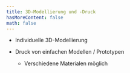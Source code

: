 ```yaml
---
title: 3D-Modellierung und -Druck
hasMoreContent: false
math: false
---
```

* Individuelle 3D-Modellierung
* Druck von einfachen Modellen / Prototypen

  * Verschiedene Materialen möglich

<!--more-->